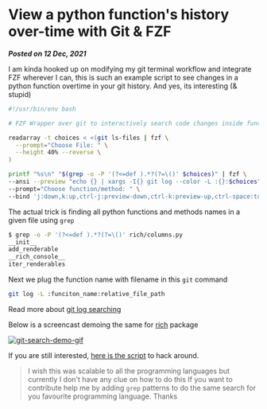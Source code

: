 # View a python function's history over-time with Git & FZF
**_Posted on 12 Dec, 2021_**

I am kinda hooked up on modifying my git terminal workflow and integrate FZF wherever I can, this is such an example script to see changes in a python function overtime in your git history. And yes, its interesting (& stupid) 

```bash
#!/usr/bin/env bash

# FZF Wrapper over git to interactively search code changes inside functions

readarray -t choices < <(git ls-files | fzf \
  --prompt="Choose File: " \
  --height 40% --reverse \
)

printf "%s\n" "$(grep -o -P '(?<=def ).*?(?=\()' $choices)" | fzf \
--ansi --preview "echo {} | xargs -I{} git log --color -L :{}:$choices" \
--prompt="Choose function/method: " \
--bind 'j:down,k:up,ctrl-j:preview-down,ctrl-k:preview-up,ctrl-space:toggle-preview' --preview-window right:60% \

```

The actual trick is finding all python functions and methods names in a given file using `grep`

```bash
$ grep -o -P '(?<=def ).*?(?=\()' rich/columns.py
__init__
add_renderable
__rich_console__
iter_renderables
```

Next we plug the function name with filename in this `git` command

```bash
git log -L :funciton_name:relative_file_path
```

Read more about [git log searching](https://git-scm.com/book/en/v2/Git-Tools-Searching)

Below is a screencast demoing the same for [rich](https://github.com/willmcgugan/rich) package

[![git-search-demo-gif](https://user-images.githubusercontent.com/34342551/146226062-b87d98c6-f5e0-465b-8c8d-98ccf6bce629.gif)](https://user-images.githubusercontent.com/34342551/146226062-b87d98c6-f5e0-465b-8c8d-98ccf6bce629.gif)

If you are still interested, [here is the script](https://github.com/Bhupesh-V/.Varshney/blob/master/scripts/git/git-search) to hack around.

> I wish this was scalable to all the programming languages but currently I don't have any clue on how to do this
If you want to contribute help me by adding `grep` patterns to do the same search for you favourite programming language. Thanks

